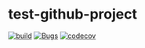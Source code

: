 # test-github-project

[![build](https://github.com/ainur-asadov/test-github-project/workflows/build/badge.svg?branch=main)](https://github.com/ainur-asadov/test-github-project/actions?query=workflow%3Abuild)
[![Bugs](https://sonarcloud.io/api/project_badges/measure?project=test-github-project&metric=bugs)](https://sonarcloud.io/dashboard?id=test-github-project)
[![codecov](https://codecov.io/gh/ainur-asadov/test-github-project/branch/main/graph/badge.svg?token=0I5WVBI9CU)](https://codecov.io/gh/ainur-asadov/test-github-project/branch/main)

